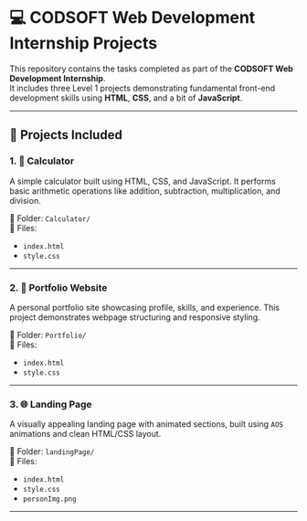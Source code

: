 # 💻 CODSOFT Web Development Internship Projects

This repository contains the tasks completed as part of the **CODSOFT Web Development Internship**.  
It includes three Level 1 projects demonstrating fundamental front-end development skills using **HTML**, **CSS**, and a bit of **JavaScript**.

---

## 🔧 Projects Included

### 1. 🧮 Calculator
A simple calculator built using HTML, CSS, and JavaScript. It performs basic arithmetic operations like addition, subtraction, multiplication, and division.

📁 Folder: `Calculator/`  
📂 Files:
- `index.html`
- `style.css`

---

### 2. 💼 Portfolio Website
A personal portfolio site showcasing profile, skills, and experience. This project demonstrates webpage structuring and responsive styling.

📁 Folder: `Portfolio/`  
📂 Files:
- `index.html`
- `style.css`

---

### 3. 🌐 Landing Page
A visually appealing landing page with animated sections, built using `AOS` animations and clean HTML/CSS layout.

📁 Folder: `landingPage/`  
📂 Files:
- `index.html`
- `style.css`
- `personImg.png`

---
